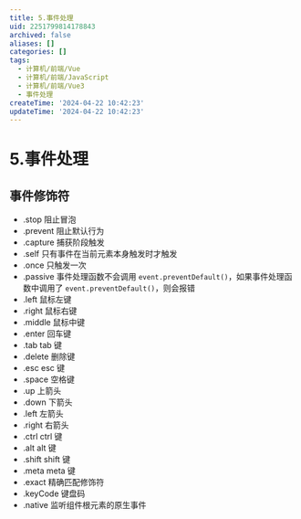 ```yaml
---
title: 5.事件处理
uid: 2251799814178843
archived: false
aliases: []
categories: []
tags:
  - 计算机/前端/Vue
  - 计算机/前端/JavaScript
  - 计算机/前端/Vue3
  - 事件处理
createTime: '2024-04-22 10:42:23'
updateTime: '2024-04-22 10:42:23'
---
```


# 5.事件处理

## 事件修饰符

- .stop 阻止冒泡
- .prevent 阻止默认行为
- .capture 捕获阶段触发
- .self 只有事件在当前元素本身触发时才触发
- .once 只触发一次
- .passive 事件处理函数不会调用 `event.preventDefault()`，如果事件处理函数中调用了 `event.preventDefault()`，则会报错
- .left 鼠标左键
- .right 鼠标右键
- .middle 鼠标中键
- .enter 回车键
- .tab tab 键
- .delete 删除键
- .esc esc 键
- .space 空格键
- .up 上箭头
- .down 下箭头
- .left 左箭头
- .right 右箭头
- .ctrl ctrl 键
- .alt alt 键
- .shift shift 键
- .meta meta 键
- .exact 精确匹配修饰符
- .keyCode 键盘码
- .native 监听组件根元素的原生事件
